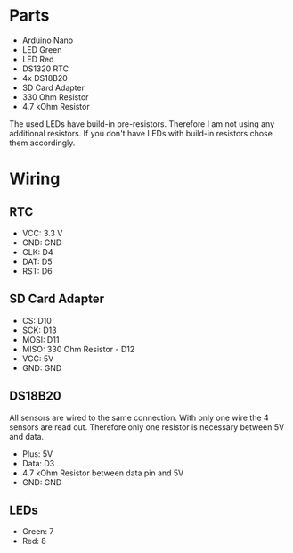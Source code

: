 # Parts
* Arduino Nano
* LED Green
* LED Red
* DS1320 RTC
* 4x DS18B20
* SD Card Adapter
* 330 Ohm Resistor
* 4.7 kOhm Resistor  
  
The used LEDs have build-in pre-resistors. Therefore I am not using any additional resistors. If you don't have LEDs with build-in resistors chose them accordingly.

# Wiring
## RTC
* VCC: 3.3 V
* GND: GND
* CLK: D4
* DAT: D5
* RST: D6

## SD Card Adapter
* CS: D10
* SCK: D13
* MOSI: D11
* MISO: 330 Ohm Resistor - D12 
* VCC: 5V
* GND: GND

## DS18B20
All sensors are wired to the same connection. With only one wire the 4 sensors are read out. Therefore only one resistor is necessary between 5V and data. 
* Plus: 5V
* Data: D3
* 4.7 kOhm Resistor between data pin and 5V
* GND: GND

## LEDs
* Green: 7
* Red: 8
